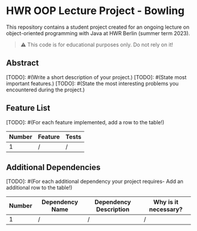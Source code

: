 # HWR OOP Lecture Project - Bowling

This repository contains a student project created for an ongoing lecture on object-oriented programming with Java at HWR Berlin (summer term 2023).

> :warning: This code is for educational purposes only. Do not rely on it!

## Abstract

[TODO]: #(Write a short description of your project.)
[TODO]: #(State most important features.)
[TODO]: #(State the most interesting problems you encountered during the project.)

## Feature List

[TODO]: #(For each feature implemented, add a row to the table!)

| Number | Feature | Tests |
|--------|---------|-------|
| 1      | /       | /     |


## Additional Dependencies

[TODO]: #(For each additional dependency your project requires- Add an additional row to the table!)

| Number | Dependency Name | Dependency Description | Why is it necessary? |
|--------|-----------------|------------------------|----------------------|
| 1      | /               | /                      | /                    |

